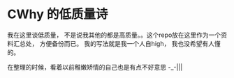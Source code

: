 # CWhy 的低质量诗

我在这里谈低质量， 不是说我其他的都是高质量。。这个repo放在这里作为一个资料汇总处， 方便备份而已。
我的写法就是我一个人自high， 我也没希望有人懂的。

在整理的时候，看着以前稚嫩矫情的自己也是有点不好意思 -_-|||
